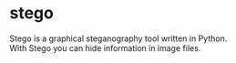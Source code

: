 # stego
Stego is a graphical steganography tool written in Python.  
With Stego you can hide information in image files.
